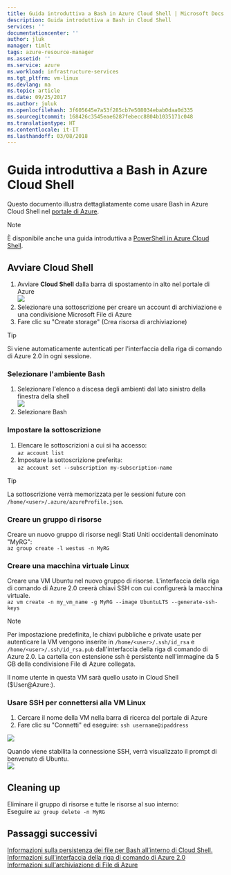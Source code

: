 ```yaml
---
title: Guida introduttiva a Bash in Azure Cloud Shell | Microsoft Docs
description: Guida introduttiva a Bash in Cloud Shell
services: ''
documentationcenter: ''
author: jluk
manager: timlt
tags: azure-resource-manager
ms.assetid: ''
ms.service: azure
ms.workload: infrastructure-services
ms.tgt_pltfrm: vm-linux
ms.devlang: na
ms.topic: article
ms.date: 09/25/2017
ms.author: juluk
ms.openlocfilehash: 3f605645e7a53f285cb7e508034ebab0daa0d335
ms.sourcegitcommit: 168426c3545eae6287febecc8804b1035171c048
ms.translationtype: HT
ms.contentlocale: it-IT
ms.lasthandoff: 03/08/2018
---
```

# <a name="quickstart-for-bash-in-azure-cloud-shell"></a>Guida introduttiva a Bash in Azure Cloud Shell

Questo documento illustra dettagliatamente come usare Bash in Azure Cloud Shell nel [portale di Azure](https://ms.portal.azure.com/).

> [!NOTE]
> È disponibile anche una guida introduttiva a [PowerShell in Azure Cloud Shell](quickstart-powershell.md).

## <a name="start-cloud-shell"></a>Avviare Cloud Shell
1. Avviare **Cloud Shell** dalla barra di spostamento in alto nel portale di Azure <br>
![](media/quickstart/shell-icon.png)
2. Selezionare una sottoscrizione per creare un account di archiviazione e una condivisione Microsoft File di Azure
3. Fare clic su "Create storage" (Crea risorsa di archiviazione)

> [!TIP]
> Si viene automaticamente autenticati per l'interfaccia della riga di comando di Azure 2.0 in ogni sessione.

### <a name="select-the-bash-environment"></a>Selezionare l'ambiente Bash
1. Selezionare l'elenco a discesa degli ambienti dal lato sinistro della finestra della shell <br>
![](media/quickstart/env-selector.png)
2. Selezionare Bash

### <a name="set-your-subscription"></a>Impostare la sottoscrizione
1. Elencare le sottoscrizioni a cui si ha accesso: <br>
`az account list`
2. Impostare la sottoscrizione preferita: <br>
`az account set --subscription my-subscription-name`

> [!TIP]
> La sottoscrizione verrà memorizzata per le sessioni future con `/home/<user>/.azure/azureProfile.json`.

### <a name="create-a-resource-group"></a>Creare un gruppo di risorse
Creare un nuovo gruppo di risorse negli Stati Uniti occidentali denominato "MyRG": <br>
`az group create -l westus -n MyRG` <br>

### <a name="create-a-linux-vm"></a>Creare una macchina virtuale Linux
Creare una VM Ubuntu nel nuovo gruppo di risorse. L'interfaccia della riga di comando di Azure 2.0 creerà chiavi SSH con cui configurerà la macchina virtuale. <br>
`az vm create -n my_vm_name -g MyRG --image UbuntuLTS --generate-ssh-keys`

> [!NOTE]
> Per impostazione predefinita, le chiavi pubbliche e private usate per autenticare la VM vengono inserite in `/home/<user>/.ssh/id_rsa` e `/home/<user>/.ssh/id_rsa.pub` dall'interfaccia della riga di comando di Azure 2.0. La cartella con estensione ssh è persistente nell'immagine da 5 GB della condivisione File di Azure collegata.

Il nome utente in questa VM sarà quello usato in Cloud Shell ($User@Azure:).

### <a name="ssh-into-your-linux-vm"></a>Usare SSH per connettersi alla VM Linux
1. Cercare il nome della VM nella barra di ricerca del portale di Azure
2. Fare clic su "Connetti" ed eseguire: `ssh username@ipaddress`

![](media/quickstart/sshcmd-copy.png)

Quando viene stabilita la connessione SSH, verrà visualizzato il prompt di benvenuto di Ubuntu. <br>
![](media/quickstart/ubuntu-welcome.png)

## <a name="cleaning-up"></a>Cleaning up 
Eliminare il gruppo di risorse e tutte le risorse al suo interno: <br>
Eseguire `az group delete -n MyRG`

## <a name="next-steps"></a>Passaggi successivi
[Informazioni sulla persistenza dei file per Bash all’interno di Cloud Shell.](persisting-shell-storage.md) <br>
[Informazioni sull'interfaccia della riga di comando di Azure 2.0](https://docs.microsoft.com/cli/azure/) <br>
[Informazioni sull'archiviazione di File di Azure](../storage/files/storage-files-introduction.md) <br>
